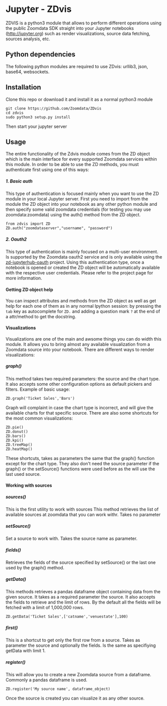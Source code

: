 # Jupyter - ZDvis

ZDVIS is a python3 module that allows to perform different operations using the public Zoomdata SDK straight into your Jupyter notebooks (http://jupyter.org) such as render visualizations, source data fetching, sources analysis, etc.

## Python dependencies

The following python modules are required to use ZDvis: urllib3, json, base64, websockets.

## Installation
Clone this repo or download it and install it as a normal python3 module
```
git clone https://github.com/Zoomdata/ZDvis
cd zdvis
sudo python3 setup.py install
```
Then start your jupyter server

## Usage

The entire functionality of the Zdvis module comes from the ZD object which is the main interface for every supported Zoomdata services within this module. In order to be able to use the ZD methods, you must authenticate first using one of this ways:

##### 1. Basic auth

This type of authentication is focused mainly when you want to use the ZD module in your local Jupyter server. First you need to import from the module the ZD object into your notebook as any other python module and then specify some valid zoomdata credentials (for testing you may use zoomdata:zoomdata) using the auth() method from the ZD object.

```
from zdvis import ZD
ZD.auth("zoomdataserver","username", "password")
```


##### 2. Oauth2
This type of authentication is mainly focused on a multi-user environment. Is supported by the Zoomdata oauth2 service and is only available using the [zd-jupyterhub-oauth](https://github.com/Zoomdata/zd-jupyterhub-oauth2) project. Using this authentication type, once a notebook is opened or created the ZD object will be automatically available with the respective user credentials. Please refer to the project page for more information.


#### Getting ZD object help
You can inspect attributes and methods from the ZD object as well as get help for each one of them as in any normal Ipython session: by pressing the `tab` key as autocomplete for `ZD.` and adding a question mark `?` at the end of a attr/method to get the docstring.


#### Visualizations

Visualizations are one of the main and awsome things you can do width this module. It allows you to bring almost any available visualization from a Zoomdata source into your notebook. There are different ways to render visualizations:

##### graph()

This method takes two required parameters: the source and the chart type. It also accepts some other configuration options as default pickers and filters. Example of basic usage:

```
ZD.graph('Ticket Sales','Bars')
```

Graph will complaint in case the chart type is incorrect, and will give the available charts for that specific source. There are also some shortcuts for the most common visualizations:

```
ZD.pie()
ZD.donut()
ZD.bars()
ZD.kpi()
ZD.treeMap()
ZD.heatMap()
```

These shortcuts, takes as parameters the same that the graph() function except for the chart type. They also don't need the source parameter if the graph() or the setSource() functions were used before as the will use the last used source.


#### Working with sources


##### sources()

This is the first utility to work with sources This method retrieves the list of available sources at zoomdata that you can work withr. Takes no parameter

##### setSource()
Set a source to work with. Takes the source name as parameter.

##### fields()
Retrieves the fields of the source specified by setSource() or the last one used by the graph() method.

##### getData()
This methods retrieves a pandas dataframe object containing data from the given source. It takes as a required parameter the source. It also accepts the fields to retrieve and the limit of rows. By the default all the fields will be fetched with a limit of 1,000,000 rows.

```
ZD.getData('Ticket Sales',['catname','venuestate'],100)
```

##### first()
This is a shortcut to get only the first row from a source. Takes as parameter the source and optionally the fields. Is the same as specifiying getData with limit 1.

##### register()
This will allow you to create a new Zoomdata source from a dataframe. Commonly a pandas dataframe is used.

```
ZD.register('My source name', dataframe_object)
```

Once the source is created you can visualize it as any other source.

